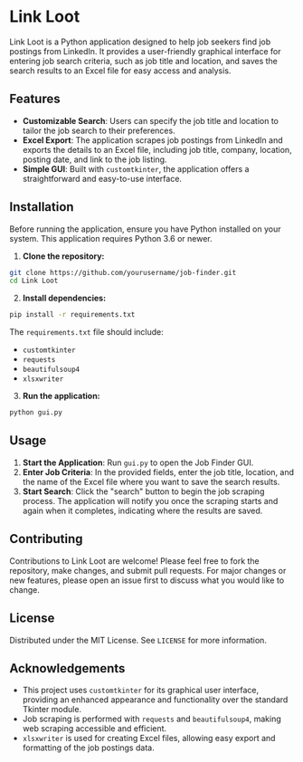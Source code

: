 
# Link Loot

Link Loot is a Python application designed to help job seekers find job postings from LinkedIn. It provides a user-friendly graphical interface for entering job search criteria, such as job title and location, and saves the search results to an Excel file for easy access and analysis.

## Features

- **Customizable Search**: Users can specify the job title and location to tailor the job search to their preferences.
- **Excel Export**: The application scrapes job postings from LinkedIn and exports the details to an Excel file, including job title, company, location, posting date, and link to the job listing.
- **Simple GUI**: Built with `customtkinter`, the application offers a straightforward and easy-to-use interface.

## Installation

Before running the application, ensure you have Python installed on your system. This application requires Python 3.6 or newer.

1. **Clone the repository:**

```bash
git clone https://github.com/yourusername/job-finder.git
cd Link Loot
```

2. **Install dependencies:**

```bash
pip install -r requirements.txt
```

The `requirements.txt` file should include:
- `customtkinter`
- `requests`
- `beautifulsoup4`
- `xlsxwriter`

3. **Run the application:**

```bash
python gui.py
```

## Usage

1. **Start the Application**: Run `gui.py` to open the Job Finder GUI.
2. **Enter Job Criteria**: In the provided fields, enter the job title, location, and the name of the Excel file where you want to save the search results.
3. **Start Search**: Click the "search" button to begin the job scraping process. The application will notify you once the scraping starts and again when it completes, indicating where the results are saved.

## Contributing

Contributions to Link Loot are welcome! Please feel free to fork the repository, make changes, and submit pull requests. For major changes or new features, please open an issue first to discuss what you would like to change.

## License

Distributed under the MIT License. See `LICENSE` for more information.

## Acknowledgements

- This project uses `customtkinter` for its graphical user interface, providing an enhanced appearance and functionality over the standard Tkinter module.
- Job scraping is performed with `requests` and `beautifulsoup4`, making web scraping accessible and efficient.
- `xlsxwriter` is used for creating Excel files, allowing easy export and formatting of the job postings data.
